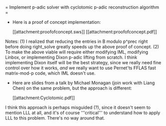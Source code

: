 =  Implement p-adic solver with cyclotomic p-adic reconstruction algorithm =

* Here is a proof of concept implementation:

    [[attachment:proofofconcept.sws]] [[attachment:proofofconcept.pdf]]

Notes: (1) I realized that reducing the entries in B modulo p^prec right before doing right_solve greatly speeds up the
above proof of concept.  (2) To make the above viable will require either modifying IML, modifying Linbox, or implementing
Dixon p-adic lifting from scratch.  I think implementing Dixon itself will be the best strategy, since we really need fine control
over how it works, *and* we really want to use Pernet'ts FFLAS fast matrix-mod-p code, which IML doesn't use. 

* Here are slides from a talk by Michael Monagan (join work with Liang Chen) on the same problem, but the approach is different:

    [[attachment:Cyclotomic.pdf]]

I think this approach is perhaps misguided (?), since it doesn't seem to mention LLL at all, and it's of course '''critical''' to understand
how to apply LLL to this problem.  There's no way around that.   
